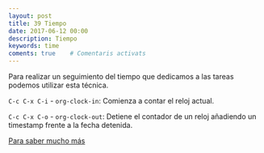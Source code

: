 ```yaml
---
layout: post 
title: 39 Tiempo
date: 2017-06-12 00:00
description: Tiempo     
keywords: time          
coments: true    # Comentaris activats
---
```


Para realizar un seguimiento del tiempo que dedicamos a las tareas podemos utilizar esta técnica.

`C-c C-x C-i` - `org-clock-in`: Comienza a contar el reloj actual.

`C-c C-x C-o` - `org-clock-out`: Detiene el contador de un reloj añadiendo un timestamp frente a la fecha detenida.

[Para saber mucho más](https://www.blackhats.es/wordpress/?p=214)
